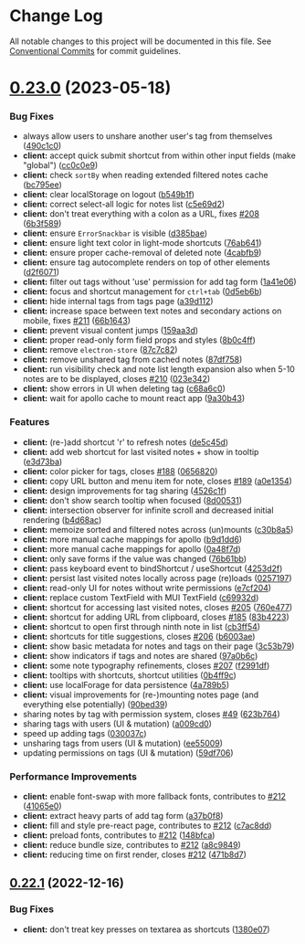 # Change Log

All notable changes to this project will be documented in this file.
See [Conventional Commits](https://conventionalcommits.org) for commit guidelines.

# [0.23.0](https://github.com/neopostmodern/structure/compare/v0.22.1...v0.23.0) (2023-05-18)


### Bug Fixes

* always allow users to unshare another user's tag from themselves ([490c1c0](https://github.com/neopostmodern/structure/commit/490c1c04f8c9e740fce496dc547a69ea5dd23fe6))
* **client:** accept quick submit shortcut from within other input fields (make "global") ([cc0c0e9](https://github.com/neopostmodern/structure/commit/cc0c0e9d8ec8b90b385890bb9a7656c4cca9376e))
* **client:** check `sortBy` when reading extended filtered notes cache ([bc795ee](https://github.com/neopostmodern/structure/commit/bc795ee567074f0579538b281c558a55c81a1de6))
* **client:** clear localStorage on logout ([b549b1f](https://github.com/neopostmodern/structure/commit/b549b1f63fe9830ad8980f7daaceb58edfc629ac))
* **client:** correct select-all logic for notes list ([c5e69d2](https://github.com/neopostmodern/structure/commit/c5e69d2c6d6e6194ba2faf2ff5b3d7f75b9744d9))
* **client:** don't treat everything with a colon as a URL, fixes [#208](https://github.com/neopostmodern/structure/issues/208) ([6b3f589](https://github.com/neopostmodern/structure/commit/6b3f5895b0a0432992a4e4633bde40bc591e8daa))
* **client:** ensure `ErrorSnackbar` is visible ([d385bae](https://github.com/neopostmodern/structure/commit/d385bae5623547c0577cfccdb8248148893f1b5d))
* **client:** ensure light text color in light-mode shortcuts ([76ab641](https://github.com/neopostmodern/structure/commit/76ab6417e71cf97b33e38b7f4affbb421e1b2fa9))
* **client:** ensure proper cache-removal of deleted note ([4cabfb9](https://github.com/neopostmodern/structure/commit/4cabfb90adbbc4a2d11d6ccb5bf5628c178f3d71))
* **client:** ensure tag autocomplete renders on top of other elements ([d2f6071](https://github.com/neopostmodern/structure/commit/d2f6071d2733a6cdcd023535b723422ae1b42298))
* **client:** filter out tags without 'use' permission for add tag form ([1a41e06](https://github.com/neopostmodern/structure/commit/1a41e064bb332838239cadfd09fecea9b74d21a8))
* **client:** focus and shortcut management for `ctrl+tab` ([0d5eb6b](https://github.com/neopostmodern/structure/commit/0d5eb6b4062f314632de44efa499a14e5841fba8))
* **client:** hide internal tags from tags page ([a39d112](https://github.com/neopostmodern/structure/commit/a39d11248860390f5dee2831e1d52184a24559a7))
* **client:** increase space between text notes and secondary actions on mobile, fixes [#211](https://github.com/neopostmodern/structure/issues/211) ([66b1643](https://github.com/neopostmodern/structure/commit/66b1643c217550d2ba857664f3700f715b56abee))
* **client:** prevent visual content jumps ([159aa3d](https://github.com/neopostmodern/structure/commit/159aa3d4b4fa4bdce3316b4f03ce8fb8bc13bf1a))
* **client:** proper read-only form field props and styles ([8b0c4ff](https://github.com/neopostmodern/structure/commit/8b0c4fff9bc7f4be556f2eb53b3ebd1912453353))
* **client:** remove `electron-store` ([87c7c82](https://github.com/neopostmodern/structure/commit/87c7c82649e6d8a9b2c3cad3b27d3eb5989eab3a))
* **client:** remove unshared tag from cached notes ([87df758](https://github.com/neopostmodern/structure/commit/87df758156dd26f9e46634b0c1be79d60c0c224e))
* **client:** run visibility check and note list length expansion also when 5-10 notes are to be displayed, closes [#210](https://github.com/neopostmodern/structure/issues/210) ([023e342](https://github.com/neopostmodern/structure/commit/023e342e7e783b1d73240d389715876e9e806cf8))
* **client:** show errors in UI when deleting tag ([c68a6c0](https://github.com/neopostmodern/structure/commit/c68a6c0d9d5d3b347d77213a6374b05ff1551120))
* **client:** wait for apollo cache to mount react app ([9a30b43](https://github.com/neopostmodern/structure/commit/9a30b4305c6f601001ee55c09afc04e56b964d43))


### Features

* **client:** (re-)add shortcut 'r' to refresh notes ([de5c45d](https://github.com/neopostmodern/structure/commit/de5c45d259be2a6ea8f6924e0874d7143ff89e7b))
* **client:** add web shortcut for last visited notes + show in tooltip ([e3d73ba](https://github.com/neopostmodern/structure/commit/e3d73ba4da55d9ad8124939acf01faafc6bd78f7))
* **client:** color picker for tags, closes [#188](https://github.com/neopostmodern/structure/issues/188) ([0656820](https://github.com/neopostmodern/structure/commit/0656820cd5814b82e01d59ec3b2e14c8da4be2dd))
* **client:** copy URL button and menu item for note, closes [#189](https://github.com/neopostmodern/structure/issues/189) ([a0e1354](https://github.com/neopostmodern/structure/commit/a0e13545c7f15297a677474adac916dff8dd4962))
* **client:** design improvements for tag sharing ([4526c1f](https://github.com/neopostmodern/structure/commit/4526c1ff848927c7472dfad0427bfe8700695674))
* **client:** don't show search tooltip when focused ([8d00531](https://github.com/neopostmodern/structure/commit/8d00531eedf421bc04409602e3e9ed11888e22d0))
* **client:** intersection observer for infinite scroll and decreased initial rendering ([b4d68ac](https://github.com/neopostmodern/structure/commit/b4d68ac1d64d2d4ffa9b28b3ac23842b861b632e))
* **client:** memoize sorted and filtered notes across (un)mounts ([c30b8a5](https://github.com/neopostmodern/structure/commit/c30b8a51c3be590608672672130f47fab7c78b75))
* **client:** more manual cache mappings for apollo ([b9d1dd6](https://github.com/neopostmodern/structure/commit/b9d1dd68d60653fbb1ba750af2d9c1885a20e1c5))
* **client:** more manual cache mappings for apollo ([0a48f7d](https://github.com/neopostmodern/structure/commit/0a48f7d3a028ed3576048080b1b9eb1200f5ec63))
* **client:** only save forms if the value was changed ([76b61bb](https://github.com/neopostmodern/structure/commit/76b61bb31ad9cceceace23f165c258212239b9cc))
* **client:** pass keyboard event to bindShortcut / useShortcut ([4253d2f](https://github.com/neopostmodern/structure/commit/4253d2f4910173272b732b0ee71e6eb9c268dada))
* **client:** persist last visited notes locally across page (re)loads ([0257197](https://github.com/neopostmodern/structure/commit/0257197e0342b96a434054737172b5c64b6407d1))
* **client:** read-only UI for notes without write permissions ([e7cf204](https://github.com/neopostmodern/structure/commit/e7cf204f1a9764eecd8f6eb5e7c0530eb16a880a))
* **client:** replace custom TextField with MUI TextField ([c69932d](https://github.com/neopostmodern/structure/commit/c69932df40d3381c581757e7fc439e101b5f3e41))
* **client:** shortcut for accessing last visited notes, closes [#205](https://github.com/neopostmodern/structure/issues/205) ([760e477](https://github.com/neopostmodern/structure/commit/760e4777c54dbb2695777960220fb79c299a412b))
* **client:** shortcut for adding URL from clipboard, closes [#185](https://github.com/neopostmodern/structure/issues/185) ([83b4223](https://github.com/neopostmodern/structure/commit/83b42230493f3d5f38ab0ea9507135b86ce7108c))
* **client:** shortcut to open first through ninth note in list ([cb3ff54](https://github.com/neopostmodern/structure/commit/cb3ff54540b245dfc9f46dd9502819485dfc5c9e))
* **client:** shortcuts for title suggestions, closes [#206](https://github.com/neopostmodern/structure/issues/206) ([b6003ae](https://github.com/neopostmodern/structure/commit/b6003ae07265849dd225f27712885cee6fbc5fa5))
* **client:** show basic metadata for notes and tags on their page ([3c53b79](https://github.com/neopostmodern/structure/commit/3c53b794879a653ec909c88fe4f2b23d266cfdda))
* **client:** show indicators if tags and notes are shared ([97a0b6c](https://github.com/neopostmodern/structure/commit/97a0b6ca1f0cfe90187a3d6663717f459f6182b6))
* **client:** some note typography refinements, closes [#207](https://github.com/neopostmodern/structure/issues/207) ([f2991df](https://github.com/neopostmodern/structure/commit/f2991dfe1f7e33f6a6c512a6db98b24da78cb65d))
* **client:** tooltips with shortcuts, shortcut utilities ([0b4ff9c](https://github.com/neopostmodern/structure/commit/0b4ff9c323236aa96ed1f36550b7bfad004701b1))
* **client:** use localForage for data persistence ([4a789b5](https://github.com/neopostmodern/structure/commit/4a789b5dac48785de01c284d4bdd2512a8a3879e))
* **client:** visual improvements for (re-)mounting notes page (and everything else potentially) ([90bed39](https://github.com/neopostmodern/structure/commit/90bed39d0f0f318216801608d242df92fee536ea))
* sharing notes by tag with permission system, closes [#49](https://github.com/neopostmodern/structure/issues/49) ([623b764](https://github.com/neopostmodern/structure/commit/623b764818f6034d5349b14f79deb79bfed79365))
* sharing tags with users (UI & mutation) ([a009cd0](https://github.com/neopostmodern/structure/commit/a009cd0a90a91d925132a0dea4a4248ce71596e3))
* speed up adding tags ([030037c](https://github.com/neopostmodern/structure/commit/030037cf773f1fad4071629f9d6ca9b203997eff))
* unsharing tags from users (UI & mutation) ([ee55009](https://github.com/neopostmodern/structure/commit/ee55009574d034bce08870b12c87c2c0bf94ef6d))
* updating permissions on tags (UI & mutation) ([59df706](https://github.com/neopostmodern/structure/commit/59df706fb292fc161a9a8650473f7c98137c8106))


### Performance Improvements

* **client:** enable font-swap with more fallback fonts, contributes to [#212](https://github.com/neopostmodern/structure/issues/212) ([41065e0](https://github.com/neopostmodern/structure/commit/41065e0d844eb0533338e1341383d4b000f4484a))
* **client:** extract heavy parts of add tag form ([a37b0f8](https://github.com/neopostmodern/structure/commit/a37b0f822539a6c0917ce25b625f72cbee21612d))
* **client:** fill and style pre-react page, contributes to [#212](https://github.com/neopostmodern/structure/issues/212) ([c7ac8dd](https://github.com/neopostmodern/structure/commit/c7ac8ddaef560ef04d4b7ef08cbbac79bc4d1d1c))
* **client:** preload fonts, contributes to [#212](https://github.com/neopostmodern/structure/issues/212) ([148bfca](https://github.com/neopostmodern/structure/commit/148bfcaa6e8bf84b922bb3bda5534ba435cb5007))
* **client:** reduce bundle size, contributes to [#212](https://github.com/neopostmodern/structure/issues/212) ([a8c9849](https://github.com/neopostmodern/structure/commit/a8c984993469fb79a3204850dd94865d25fd25b6))
* **client:** reducing time on first render, closes [#212](https://github.com/neopostmodern/structure/issues/212) ([471b8d7](https://github.com/neopostmodern/structure/commit/471b8d7a9b09e52a31abb26efb156dc34cbf2f10))





## [0.22.1](https://github.com/neopostmodern/structure/compare/v0.22.0...v0.22.1) (2022-12-16)


### Bug Fixes

* **client:** don't treat key presses on textarea as shortcuts ([1380e07](https://github.com/neopostmodern/structure/commit/1380e0728e6ebfe06ee9ec7261382fbcfe948f9c))
